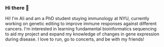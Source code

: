 ### Hi there 👋

<!--
**alirosen/alirosen** is a ✨ _special_ ✨ repository because its `README.md` (this file) appears on your GitHub profile.

Here are some ideas to get you started:

- 🔭 I’m currently working on ...
- 🌱 I’m currently learning ...
- 👯 I’m looking to collaborate on ...
- 🤔 I’m looking for help with ...
- 💬 Ask me about ...
- 📫 How to reach me: ...
- 😄 Pronouns: ...
- ⚡ Fun fact: ...
--> 

Hi! I'm Ali and am a PhD student stuying immunology at NYU, currently working on genetic editing to improve immune responses against different cancers. I'm interested in learning fundamental bioinformatics sequencing to aid my project and expand my knowledge of changes in gene expression during disease. I love to run, go to concerts, and be with my friends! 
